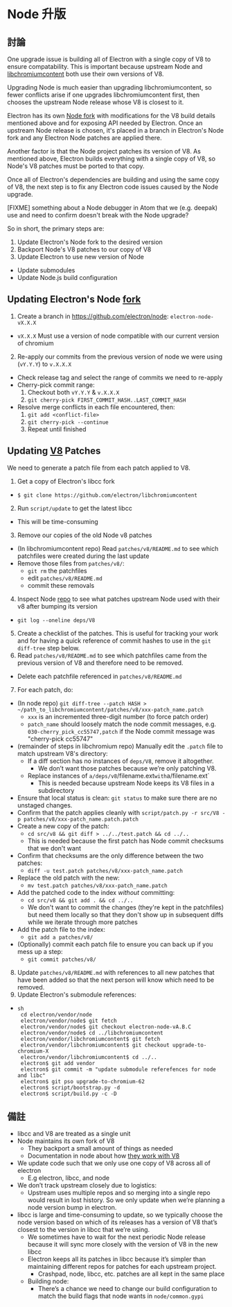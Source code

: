 # Node 升版

## 討論

One upgrade issue is building all of Electron with a single copy of V8 to ensure compatability. This is important because upstream Node and [libchromiumcontent](upgrading-chrome.md) both use their own versions of V8.

Upgrading Node is much easier than upgrading libchromiumcontent, so fewer conflicts arise if one upgrades libchromiumcontent first, then chooses the upstream Node release whose V8 is closest to it.

Electron has its own [Node fork](https://github.com/electron/node) with modifications for the V8 build details mentioned above and for exposing API needed by Electron. Once an upstream Node release is chosen, it's placed in a branch in Electron's Node fork and any Electron Node patches are applied there.

Another factor is that the Node project patches its version of V8. As mentioned above, Electron builds everything with a single copy of V8, so Node's V8 patches must be ported to that copy.

Once all of Electron's dependencies are building and using the same copy of V8, the next step is to fix any Electron code issues caused by the Node upgrade.

[FIXME] something about a Node debugger in Atom that we (e.g. deepak) use and need to confirm doesn't break with the Node upgrade?

So in short, the primary steps are:

1. Update Electron's Node fork to the desired version
2. Backport Node's V8 patches to our copy of V8
3. Update Electron to use new version of Node 
  - Update submodules
  - Update Node.js build configuration

## Updating Electron's Node [fork](https://github.com/electron/node)

1. Create a branch in https://github.com/electron/node: `electron-node-vX.X.X` 
  - `vX.X.X` Must use a version of node compatible with our current version of chromium
2. Re-apply our commits from the previous version of node we were using (`vY.Y.Y`) to `v.X.X.X` 
  - Check release tag and select the range of commits we need to re-apply
  - Cherry-pick commit range: 
    1. Checkout both `vY.Y.Y` & `v.X.X.X`
    2. `git cherry-pick FIRST_COMMIT_HASH..LAST_COMMIT_HASH`
  - Resolve merge conflicts in each file encountered, then: 
    1. `git add <conflict-file>`
    2. `git cherry-pick --continue`
    3. Repeat until finished

## Updating [V8](https://github.com/electron/node/src/V8) Patches

We need to generate a patch file from each patch applied to V8.

1. Get a copy of Electron's libcc fork 
  - `$ git clone https://github.com/electron/libchromiumcontent`
2. Run `script/update` to get the latest libcc 
  - This will be time-consuming
3. Remove our copies of the old Node v8 patches 
  - (In libchromiumcontent repo) Read `patches/v8/README.md` to see which patchfiles were created during the last update
  - Remove those files from `patches/v8/`: 
    - `git rm` the patchfiles
    - edit `patches/v8/README.md`
    - commit these removals
4. Inspect Node [repo](https://github.com/electron/node) to see what patches upstream Node used with their v8 after bumping its version 
  - `git log --oneline deps/V8`
5. Create a checklist of the patches. This is useful for tracking your work and for having a quick reference of commit hashes to use in the `git diff-tree` step below.
6. Read `patches/v8/README.md` to see which patchfiles came from the previous version of V8 and therefore need to be removed. 
  - Delete each patchfile referenced in `patches/v8/README.md`
7. For each patch, do: 
  - (In node repo) `git diff-tree --patch HASH > ~/path_to_libchromiumcontent/patches/v8/xxx-patch_name.patch` 
    - `xxx` is an incremented three-digit number (to force patch order)
    - `patch_name` should loosely match the node commit messages, e.g. `030-cherry_pick_cc55747,patch` if the Node commit message was "cherry-pick cc55747"
  - (remainder of steps in libchromium repo) Manually edit the `.patch` file to match upstream V8's directory: 
    - If a diff section has no instances of `deps/V8`, remove it altogether. 
      - We don’t want those patches because we’re only patching V8.
    - Replace instances of `a/deps/v8`/filename.ext`with`a/filename.ext` 
      - This is needed because upstream Node keeps its V8 files in a subdirectory
  - Ensure that local status is clean: `git status` to make sure there are no unstaged changes.
  - Confirm that the patch applies cleanly with `script/patch.py -r src/V8 -p patches/v8/xxx-patch_name.patch.patch`
  - Create a new copy of the patch: 
    - `cd src/v8 && git diff > ../../test.patch && cd ../..`
    - This is needed because the first patch has Node commit checksums that we don't want
  - Confirm that checksums are the only difference between the two patches: 
    - `diff -u test.patch patches/v8/xxx-patch_name.patch`
  - Replace the old patch with the new: 
    - `mv test.patch patches/v8/xxx-patch_name.patch`
  - Add the patched code to the index *without* committing: 
    - `cd src/v8 && git add . && cd ../..`
    - We don't want to commit the changes (they're kept in the patchfiles) but need them locally so that they don't show up in subsequent diffs while we iterate through more patches
  - Add the patch file to the index: 
    - `git add a patches/v8/`
  - (Optionally) commit each patch file to ensure you can back up if you mess up a step: 
    - `git commit patches/v8/`
8. Update `patches/v8/README.md` with references to all new patches that have been added so that the next person will know which need to be removed.
9. Update Electron's submodule references: 
  -     sh
         cd electron/vendor/node
         electron/vendor/node$ git fetch
         electron/vendor/node$ git checkout electron-node-vA.B.C
         electron/vendor/node$ cd ../libchromiumcontent
         electron/vendor/libchromiumcontent$ git fetch
         electron/vendor/libchromiumcontent$ git checkout upgrade-to-chromium-X
         electron/vendor/libchromiumcontent$ cd ../..
         electron$ git add vendor
         electron$ git commit -m "update submodule referefences for node and libc"
         electron$ git pso upgrade-to-chromium-62
         electron$ script/bootstrap.py -d
         electron$ script/build.py -c -D

## 備註

- libcc and V8 are treated as a single unit
- Node maintains its own fork of V8 
  - They backport a small amount of things as needed
  - Documentation in node about how [they work with V8](https://nodejs.org/api/v8.html)
- We update code such that we only use one copy of V8 across all of electron 
  - E.g electron, libcc, and node
- We don’t track upstream closely due to logistics: 
  - Upstream uses multiple repos and so merging into a single repo would result in lost history. So we only update when we’re planning a node version bump in electron.
- libcc is large and time-consuming to update, so we typically choose the node version based on which of its releases has a version of V8 that’s closest to the version in libcc that we’re using. 
  - We sometimes have to wait for the next periodic Node release because it will sync more closely with the version of V8 in the new libcc
  - Electron keeps all its patches in libcc because it’s simpler than maintaining different repos for patches for each upstream project. 
    - Crashpad, node, libcc, etc. patches are all kept in the same place
  - Building node: 
    - There’s a chance we need to change our build configuration to match the build flags that node wants in `node/common.gypi`